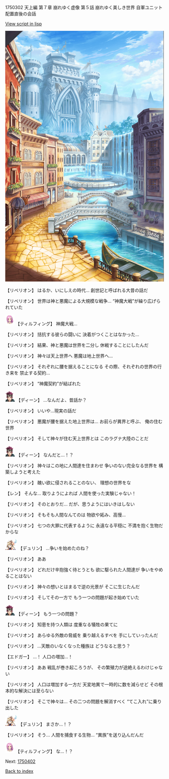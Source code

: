 1750302 天上編 第７章 崩れゆく虚像 第５話 崩れゆく美しき世界 自軍ユニット配置直後の会話

[View script in lisp](../scripts/1750302.txt)

![006_town.png](../images/backgrounds/006_town.png)

【リベリオン】
はるか、いにしえの時代…
創世記と呼ばれる大昔の話だ

【リベリオン】
世界は神と悪魔による大規模な戦争…
“神魔大戦”が繰り広げられていた

<img src="../images/units/101411.png" alt="101411.png" height="34"/>
【ティルフィング】
神魔大戦…

【リベリオン】
拮抗する彼らの闘いに
決着がつくことはなかった…

【リベリオン】
結果、神と悪魔は世界を二分し
休戦することにしたんだ

【リベリオン】
神々は天上世界へ
悪魔は地上世界へ…

【リベリオン】
それぞれに腰を据えることになる
その際、それぞれの世界の行き来を
禁止する契約…

【リベリオン】
“神魔契約”が結ばれた

<img src="../images/units/6.png" alt="6.png" height="34"/>
【ディーン】
…なんだよ、昔話か？

【リベリオン】
いいや…現実の話だ

【リベリオン】
悪魔が腰を据えた地上世界は…
お前らが異界と呼ぶ、
俺の住む世界

【リベリオン】
そして神々が住む天上世界とは
このラグナ大陸のことだ

<img src="../images/units/6.png" alt="6.png" height="34"/>
【ディーン】
なんだと…！？

【リベリオン】
神々はこの地に人間達を住まわせ
争いのない完全なる世界を
構築しようと考えた

【リベリオン】
醜い欲に侵されることのない、
理想の世界をな

【レン】
そんな…
取りようによれば
人間を使った実験じゃない！

【リベリオン】
そのとおりだ…
だが、思うようにはいきはしない

【リベリオン】
そもそも人間なんてのは
物欲や妬み、高慢…

【リベリオン】
七つの大罪に代表するように
永遠なる平穏に
不満を抱く生物だからな

<img src="../images/units/0.png" alt="0.png" height="34"/>
【デュリン】
…争いを始めたのね？

【リベリオン】
ああ

【リベリオン】
どれだけ辛抱強く待とうとも
欲に駆られた人間達が
争いをやめることはない

【リベリオン】
神々の想いとはまるで逆の光景が
そこに生じたんだ

【リベリオン】
そしてその一方で
もう一つの問題が起き始めていた

<img src="../images/units/6.png" alt="6.png" height="34"/>
【ディーン】
もう一つの問題？

【リベリオン】
知恵を持つ人類は
度重なる犠牲の果てに

【リベリオン】
あらゆる外敵の脅威を
乗り越えるすべを
手にしていったんだ

【リベリオン】
…天敵のいなくなった種族は
どうなると思う？

【エドガー】
…！
人口の増加…！

【リベリオン】
ああ
戦乱が巻き起ころうが、
その繁殖力が途絶えるわけじゃない

【リベリオン】
人口は増加する一方だ
天変地異で一時的に数を減らせど
その根本的な解決には至らない

【リベリオン】
そこで神々は…
その二つの問題を解消すべく
“てこ入れ”に乗り出した

<img src="../images/units/0.png" alt="0.png" height="34"/>
【デュリン】
まさか…！？

【リベリオン】
そう…
人間を捕食する生物…
“異族”を送り込んだんだ

<img src="../images/units/101411.png" alt="101411.png" height="34"/>
【ティルフィング】
な…！？


Next: [1750402](1750402.md)

[Back to index](index.md)
